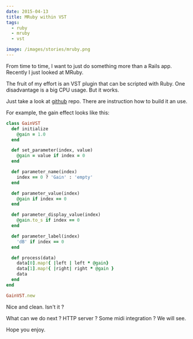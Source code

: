 ```yaml
---
date: 2015-04-13
title: MRuby within VST
tags:
  - ruby
  - mruby
  - vst

image: /images/stories/mruby.png
---
```


From time to time, I want to just do something more than a Rails app. Recently I just looked at MRuby.

The fruit of my effort is an VST plugin that can be scripted with Ruby. One disadvantage is a big CPU usage. But it works.

Just take a look at [github](https://github.com/fazibear/mrubyvst) repo. There are instruction how to build it an use.

For example, the gain effect looks like this:

```ruby
class GainVST
  def initialize
    @gain = 1.0
  end

  def set_parameter(index, value)
    @gain = value if index = 0
  end

  def parameter_name(index)
    index == 0 ? 'Gain' : 'empty'
  end

  def parameter_value(index)
    @gain if index == 0
  end

  def parameter_display_value(index)
    @gain.to_s if index == 0
  end

  def parameter_label(index)
    'dB' if index == 0
  end

  def process(data)
    data[0].map!{ |left | left * @gain}
    data[1].map!{ |right| right * @gain }
    data
  end
end

GainVST.new
```

Nice and clean. Isn't it ?

What can we do next ? HTTP server ? Some midi integration ? We will see.

Hope you enjoy.
